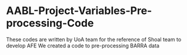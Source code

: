 # AABL-Project-Variables-Pre-processing-Code
These codes are written by UoA team for the reference of Shoal team to develop AFE
We created a code to pre-processing BARRA data
